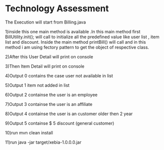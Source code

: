 # Technology Assessment

The Execution will start from Billing.java

1)inside this one main method is available .In this main method first BillUtility.init(); will call to initialize all the predefined value like user list , item list and discount. Inside the main method printBill() will call and in this method i am using fectory pattern to get the object of respective class.

2)After this User Detail will print on console

3)Then Item Detail will print on console

4)Output 0 contains the case user not available in list

5)Output 1 item not added in list

6)Output 2 containse the user is an employee

7)Output 3 containse the user is an affiliate

8)Output 4 containse the user is an customer older then 2 year

9)Output 5 containse $ 5 discount (general customer)

10)run mvn clean install

11)run java -jar target/xebia-1.0.0.0.jar


